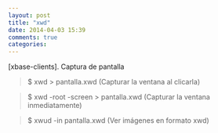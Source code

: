```yaml
---
layout: post
title: "xwd"
date: 2014-04-03 15:39
comments: true
categories: 
---
```

[xbase-clients]. Captura de pantalla

>$ xwd > pantalla.xwd  (Capturar la ventana al clicarla) 

>$ xwd -root -screen > pantalla.xwd  (Capturar la ventana inmediatamente)

>$ xwud -in pantalla.xwd  (Ver imágenes en formato xwd)

